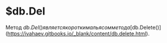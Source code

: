 # $db.Del
Метод $db.Del() является коротким альясом метода [$db.Delete()](https://ivahaev.gitbooks.io/_blank/content/db.delete.html). 